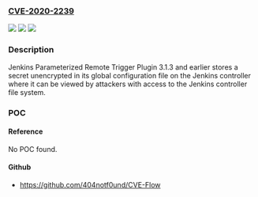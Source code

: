 ### [CVE-2020-2239](https://cve.mitre.org/cgi-bin/cvename.cgi?name=CVE-2020-2239)
![](https://img.shields.io/static/v1?label=Product&message=Jenkins%20Parameterized%20Remote%20Trigger%20Plugin&color=blue)
![](https://img.shields.io/static/v1?label=Version&message=%3C%3D%203.1.3%20&color=brighgreen)
![](https://img.shields.io/static/v1?label=Vulnerability&message=CWE-256%3A%20Unprotected%20Storage%20of%20Credentials&color=brighgreen)

### Description

Jenkins Parameterized Remote Trigger Plugin 3.1.3 and earlier stores a secret unencrypted in its global configuration file on the Jenkins controller where it can be viewed by attackers with access to the Jenkins controller file system.

### POC

#### Reference
No POC found.

#### Github
- https://github.com/404notf0und/CVE-Flow

